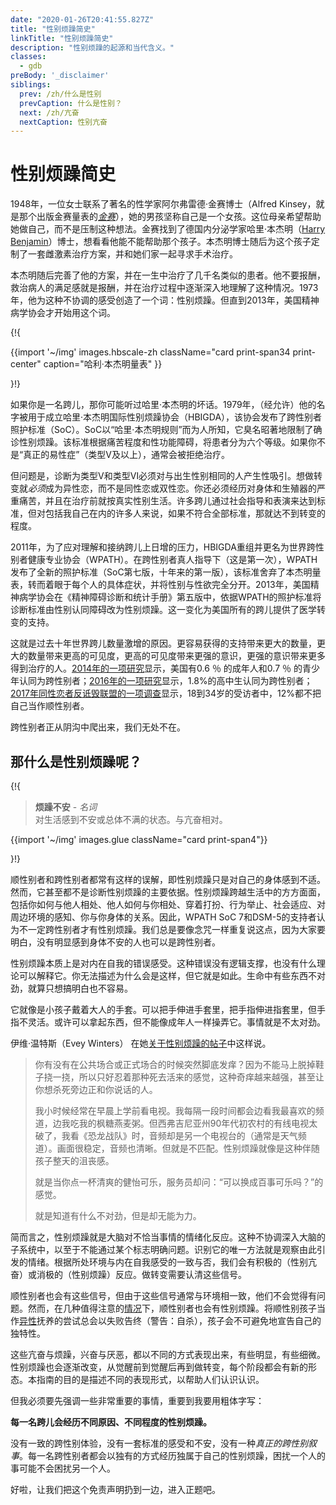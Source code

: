 ```yaml
---
date: "2020-01-26T20:41:55.827Z"
title: "性别烦躁简史"
linkTitle: "性别烦躁简史"
description: "性别烦躁的起源和当代含义。"
classes:
  - gdb
preBody: '_disclaimer'
siblings:
  prev: /zh/什么是性别
  prevCaption: 什么是性别？
  next: /zh/亢奋
  nextCaption: 性别亢奋
---
```


# 性别烦躁简史

1948年，一位女士联系了著名的性学家阿尔弗雷德·金赛博士（Alfred Kinsey，就是那个出版金赛量表的[*金赛*](https://en.wikipedia.org/wiki/Alfred_Kinsey)），她的男孩坚称自己是一个女孩。这位母亲希望帮助她做自己，而不是压制这种想法。金赛找到了德国内分泌学家哈里·本杰明（[Harry Benjamin](https://en.wikipedia.org/wiki/Harry_Benjamin)）博士，想看看他能不能帮助那个孩子。本杰明博士随后为这个孩子定制了一套雌激素治疗方案，并和她们家一起寻求手术治疗。

本杰明随后完善了他的方案，并在一生中治疗了几千名类似的患者。他不要报酬，救治病人的满足感就是报酬，并在治疗过程中逐渐深入地理解了这种情况。1973年，他为这种不协调的感受创造了一个词：性别烦躁。但直到2013年，美国精神病学协会才开始用这个词。

{!{
<div class="gutter print-inline">
  {{import '~/img' images.hbscale-zh
    className="card print-span34 print-center"
    caption="哈利·本杰明量表"
  }}
</div>

}!}

如果你是一名跨儿，那你可能听过哈里·本杰明的坏话。1979年，（经允许）他的名字被用于成立哈里·本杰明国际性别烦躁协会（HBIGDA），该协会发布了跨性别者照护标准（SoC）。SoC以“哈里·本杰明规则”而为人所知，它臭名昭著地限制了确诊性别烦躁。该标准根据痛苦程度和性功能障碍，将患者分为六个等级。如果你不是“真正的易性症”（类型Ⅴ及以上），通常会被拒绝治疗。

但问题是，诊断为类型Ⅴ和类型Ⅵ必须对与出生性别相同的人产生性吸引。想做转变就*必须*成为异性恋，而不是同性恋或双性恋。你还必须经历对身体和生殖器的严重痛苦，并且在治疗前就按真实性别生活。许多跨儿通过社会指导和表演来达到标准，但对包括我自己在内的许多人来说，如果不符合全部标准，那就达不到转变的程度。

2011年，为了应对理解和接纳跨儿上日增的压力，HBIGDA重组并更名为世界跨性别者健康专业协会（WPATH）。在跨性别者真人指导下（这是第一次），WPATH发布了全新的照护标准（SoC第七版，十年来的第一版），该标准舍弃了本杰明量表，转而着眼于每个人的具体症状，并将性别与性欲完全分开。2013年，美国精神病学协会在《精神障碍诊断和统计手册》第五版中，依据WPATH的照护标准将诊断标准由性别认同障碍改为性别烦躁。这一变化为美国所有的跨儿提供了医学转变的支持。

这就是过去十年世界跨儿数量激增的原因。更容易获得的支持带来更大的数量，更大的数量带来更高的可见度，更高的可见度带来更强的意识，更强的意识带来更多得到治疗的人。[2014年的一项研究](https://williamsinstitute.law.ucla.edu/wp-content/uploads/TransAgeReport.pdf)显示，美国有0.6 ％ 的成年人和0.7 ％ 的青少年认同为跨性别者；[2016年的一项研究](https://www.cdc.gov/mmwr/volumes/68/wr/mm6803a3.htm)显示，1.8%的高中生认同为跨性别者；[2017年同性恋者反诋毁联盟的一项调查](https://www.glaad.org/files/aa/2017_GLAAD_Accelerating_Acceptance.pdf)显示，18到34岁的受访者中，12%都不把自己当作顺性别者。

跨性别者正从阴沟中爬出来，我们无处不在。

## 那什么是性别烦躁呢？

{!{
<div class="gutter">
  <blockquote>
    <strong>烦躁不安</strong> - <em>名词</em><br>
    对生活感到不安或总体不满的状态。与亢奋相对。
  </blockquote>
</div>
<div class="gutter print-span4">
  {{import '~/img' images.glue className="card print-span4"}}
</div>

}!}

顺性别者和跨性别者都常有这样的误解，即性别烦躁只是对自己的身体感到不适。然而，它甚至都不是诊断性别烦躁的主要依据。性别烦躁跨越生活中的方方面面，包括你如何与他人相处、他人如何与你相处、穿着打扮、行为举止、社会适应、对周边环境的感知、你与你身体的关系。因此，WPATH SoC 7和DSM-5的支持者认为不一定跨性别者才有性别烦躁。我们总是要像念咒一样重复说这点，因为大家要明白，没有明显感到身体不安的人也可以是跨性别者。

性别烦躁本质上是对内在自我的错误感受。这种错误没有逻辑支撑，也没有什么理论可以解释它。你无法描述为什么会是这样，但它就是如此。生命中有些东西不对劲，就算只想搞明白也不容易。

它就像是小孩子戴着大人的手套。可以把手伸进手套里，把手指伸进指套里，但手指不灵活。或许可以拿起东西，但不能像成年人一样操弄它。事情就是不太对劲。

伊维·温特斯（Evey Winters） 在她[关于性别烦躁的帖子](https://eveywinters.com/2019/10/14/on-dysphoria-before-enduring-and-after/)中这样说。

> 你有没有在公共场合或正式场合的时候突然脚底发痒？因为不能马上脱掉鞋子挠一挠，所以只好忍着那种死去活来的感觉，这种奇痒越来越强，甚至让你想杀死旁边正和你说话的人。
>
> 我小时候经常在早晨上学前看电视。我每隔一段时间都会边看我最喜欢的频道，边我吃我的枫糖燕麦粥。但西弗吉尼亚州90年代初农村的有线电视太破了，我看《恐龙战队》时，音频却是另一个电视台的（通常是天气频道）。画面很稳定，音频也清晰。但就是不匹配。性别烦躁就像是这种伴随孩子整天的沮丧感。
>
> 就是当你点一杯清爽的健怡可乐，服务员却问：“可以换成百事可乐吗？”的感觉。
>
> 就是知道有什么不对劲，但是却无能为力。

简而言之，性别烦躁就是大脑对不恰当事情的情绪化反应。这种不协调深入大脑的子系统中，以至于不能通过某个标志明确问题。识别它的唯一方法就是观察由此引发的情绪。根据所处环境与内在自我感受的一致与否，我们会有积极的（性别亢奋）或消极的（性别烦躁）反应。做转变需要认清这些信号。

顺性别者也会有这些信号，但由于这些信号通常与环境相一致，他们不会觉得有问题。然而，在几种值得注意的[情况](https://www.teenvogue.com/story/maisie-williams-arya-stark-game-of-thrones-affected-her-body-image)下，顺性别者也会有性别烦躁。将顺性别孩子当作[异性](https://www.nytimes.com/2004/05/12/us/david-reimer-38-subject-of-the-john-joan-case.html)抚养的尝试总会以失败告终（警告：自杀），孩子会不可避免地宣告自己的独特性。

这些亢奋与烦躁，兴奋与厌恶，都以不同的方式表现出来，有些明显，有些细微。性别烦躁也会逐渐改变，从觉醒前到觉醒后再到做转变，每个阶段都会有新的形态。本指南的目的是描述不同的表现形式，以帮助人们认识认识。

但我必须要先强调一些非常重要的事情，重要到我要用粗体字写：

**每一名跨儿会经历不同原因、不同程度的性别烦躁。**

没有一致的跨性别体验，没有一套标准的感受和不安，没有一种*真正的跨性别叙事*。每一名跨性别者都会以独有的方式经历独属于自己的性别烦躁，困扰一个人的事可能不会困扰另一个人。

好啦，让我们把这个免责声明扔到一边，进入正题吧。
